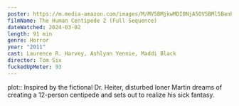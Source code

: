```yaml
---
poster: https://m.media-amazon.com/images/M/MV5BMjkwMDI0NjA5OV5BMl5BanBnXkFtZTcwODAxODI4Ng@@._V1_SX300.jpg
filmName: The Human Centipede 2 (Full Sequence)
dateWatched: 2024-03-02
length: 91 min
genre: Horror
year: "2011"
cast: Laurence R. Harvey, Ashlynn Yennie, Maddi Black
director: Tom Six
fuckedUpMeter: 93
---
```



plot:: Inspired by the fictional Dr. Heiter, disturbed loner Martin dreams of creating a 12-person centipede and sets out to realize his sick fantasy.